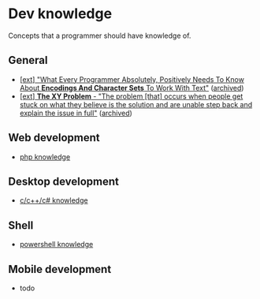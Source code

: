 # Dev knowledge

Concepts that a programmer should have knowledge of.

## General

- [[ext] "What Every Programmer Absolutely, Positively Needs To Know About **Encodings And Character Sets** To Work With Text"](https://kunststube.net/encoding/) ([archived](https://web.archive.org/web/*/https://kunststube.net/encoding/))
- [[ext] **The XY Problem** - "The problem [that] occurs when people get stuck on what they believe is the solution and are unable step back and explain the issue in full"](https://xyproblem.info/) ([archived](https://web.archive.org/web/*/https://xyproblem.info/))

## Web development

- [php knowledge](php)

## Desktop development

- [c/c++/c# knowledge](c)

## Shell

- [powershell knowledge](powershell)

## Mobile development

- todo
